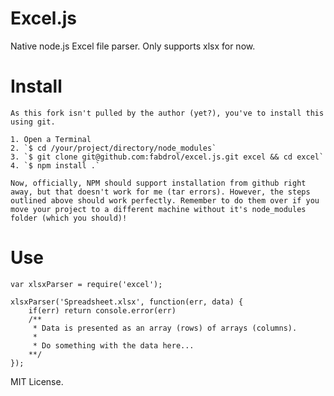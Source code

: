 Excel.js
========

Native node.js Excel file parser. Only supports xlsx for now.

Install
=======
    As this fork isn't pulled by the author (yet?), you've to install this 
    using git. 

    1. Open a Terminal
    2. `$ cd /your/project/directory/node_modules`
    3. `$ git clone git@github.com:fabdrol/excel.js.git excel && cd excel`
    4. `$ npm install .`

    Now, officially, NPM should support installation from github right away, but that doesn't work for me (tar errors). However, the steps outlined above should work perfectly. Remember to do them over if you move your project to a different machine without it's node_modules folder (which you should)!


Use
====
    var xlsxParser = require('excel');

    xlsxParser('Spreadsheet.xlsx', function(err, data) {
        if(err) return console.error(err)
        /** 
         * Data is presented as an array (rows) of arrays (columns).
         *
         * Do something with the data here... 
        **/
    });
    
MIT License.